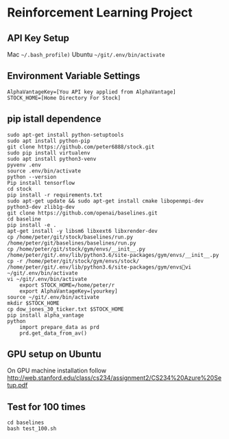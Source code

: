 # Reinforcement Learning Project

## API Key Setup
Mac
```~/.bash_profile)```
Ubuntu 
```~/git/.env/bin/activate```

## Environment Variable Settings
```
AlphaVantageKey=[You API key applied from AlphaVantage]
STOCK_HOME=[Home Directory For Stock]
```

## pip istall dependence
```buildoutcfg
sudo apt-get install python-setuptools
sudo apt install python-pip 
git clone https://github.com/peter6888/stock.git
sudo pip install virtualenv
sudo apt install python3-venv
pyvenv .env 
source .env/bin/activate
python --version
Pip install tensorflow
cd stock
pip install -r requirements.txt
sudo apt-get update && sudo apt-get install cmake libopenmpi-dev python3-dev zlib1g-dev
git clone https://github.com/openai/baselines.git
cd baseline
pip install -e .
apt-get install -y libsm6 libxext6 libxrender-dev
cp /home/peter/git/stock/baselines/run.py /home/peter/git/baselines/baselines/run.py
cp /home/peter/git/stock/gym/envs/__init__.py /home/peter/git/.env/lib/python3.6/site-packages/gym/envs/__init__.py
cp -r /home/peter/git/stock/gym/envs/stock/ /home/peter/git/.env/lib/python3.6/site-packages/gym/envsvi ~/git/.env/bin/activate
vi ~/git/.env/bin/activate
    export STOCK_HOME=/home/peter/r
    export AlphaVantageKey=[yourkey]
source ~/git/.env/bin/activate
mkdir $STOCK_HOME
cp dow_jones_30_ticker.txt $STOCK_HOME
pip install alpha_vantage
python
    import prepare_data as prd
    prd.get_data_from_av()
```
## GPU setup on Ubuntu
On GPU machine installation follow http://web.stanford.edu/class/cs234/assignment2/CS234%20Azure%20Setup.pdf

## Test for 100 times
```Test for 100 times
cd baselines
bash test_100.sh
```
